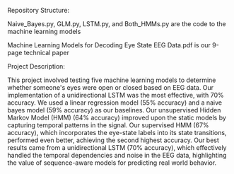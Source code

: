Repository Structure:

  Naive_Bayes.py, GLM.py, LSTM.py, and Both_HMMs.py are the code to the machine learning models 
  
  Machine Learning Models for Decoding Eye State EEG Data.pdf is our 9-page technical paper


Project Description:

  This project involved testing five machine learning models to determine whether someone's eyes were open or closed based on EEG data. Our implementation of a unidirectional LSTM was the most effective, with 70% accuracy. We used a linear regression model (55% accuracy) and a naive bayes model (59% accuracy) as our baselines. Our unsupervised Hidden Markov Model (HMM) (64% accuracy) improved upon the static models by capturing temporal patterns in the signal. Our supervised HMM (67% accuracy), which incorporates the eye-state labels into its state transitions, performed even better, achieving the second highest accuracy. Our best results came from a unidirectional LSTM (70% accuracy), which effectively handled the temporal dependencies and noise in the EEG data, highlighting the value of sequence-aware models for predicting real world behavior.
